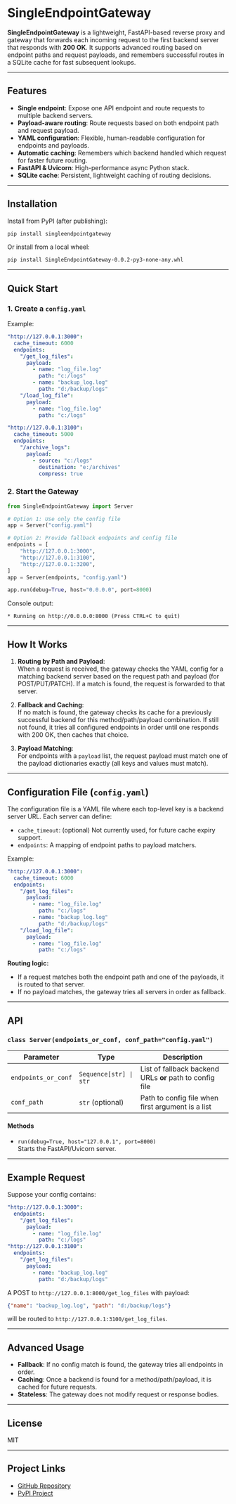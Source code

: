 # SingleEndpointGateway

**SingleEndpointGateway** is a lightweight, FastAPI-based reverse proxy and gateway that forwards each incoming request to the first backend server that responds with **200 OK**. It supports advanced routing based on endpoint paths and request payloads, and remembers successful routes in a SQLite cache for fast subsequent lookups.

---

## Features

- **Single endpoint**: Expose one API endpoint and route requests to multiple backend servers.
- **Payload-aware routing**: Route requests based on both endpoint path and request payload.
- **YAML configuration**: Flexible, human-readable configuration for endpoints and payloads.
- **Automatic caching**: Remembers which backend handled which request for faster future routing.
- **FastAPI & Uvicorn**: High-performance async Python stack.
- **SQLite cache**: Persistent, lightweight caching of routing decisions.

---

## Installation

Install from PyPI (after publishing):

```bash
pip install singleendpointgateway
```

Or install from a local wheel:

```bash
pip install SingleEndpointGateway-0.0.2-py3-none-any.whl
```

---

## Quick Start

### 1. Create a `config.yaml`

Example:

```yaml
"http://127.0.0.1:3000":
  cache_timeout: 6000
  endpoints:
    "/get_log_files":
      payload:
        - name: "log_file.log"
          path: "c:/logs"
        - name: "backup_log.log"
          path: "d:/backup/logs"
    "/load_log_file":
      payload:
        - name: "log_file.log"
          path: "c:/logs"

"http://127.0.0.1:3100":
  cache_timeout: 5000
  endpoints:
    "/archive_logs":
      payload:
        - source: "c:/logs"
          destination: "e:/archives"
          compress: true
```

### 2. Start the Gateway

```python
from SingleEndpointGateway import Server

# Option 1: Use only the config file
app = Server("config.yaml")

# Option 2: Provide fallback endpoints and config file
endpoints = [
    "http://127.0.0.1:3000",
    "http://127.0.0.1:3100",
    "http://127.0.0.1:3200",
]
app = Server(endpoints, "config.yaml")

app.run(debug=True, host="0.0.0.0", port=8000)
```

Console output:

```
* Running on http://0.0.0.0:8000 (Press CTRL+C to quit)
```

---

## How It Works

1. **Routing by Path and Payload**:  
   When a request is received, the gateway checks the YAML config for a matching backend server based on the request path and payload (for POST/PUT/PATCH). If a match is found, the request is forwarded to that server.

2. **Fallback and Caching**:  
   If no match is found, the gateway checks its cache for a previously successful backend for this method/path/payload combination. If still not found, it tries all configured endpoints in order until one responds with 200 OK, then caches that choice.

3. **Payload Matching**:  
   For endpoints with a `payload` list, the request payload must match one of the payload dictionaries exactly (all keys and values must match).

---

## Configuration File (`config.yaml`)

The configuration file is a YAML file where each top-level key is a backend server URL. Each server can define:

- `cache_timeout`: (optional) Not currently used, for future cache expiry support.
- `endpoints`: A mapping of endpoint paths to payload matchers.

Example:

```yaml
"http://127.0.0.1:3000":
  cache_timeout: 6000
  endpoints:
    "/get_log_files":
      payload:
        - name: "log_file.log"
          path: "c:/logs"
        - name: "backup_log.log"
          path: "d:/backup/logs"
    "/load_log_file":
      payload:
        - name: "log_file.log"
          path: "c:/logs"
```

**Routing logic:**

- If a request matches both the endpoint path and one of the payloads, it is routed to that server.
- If no payload matches, the gateway tries all servers in order as fallback.

---

## API

### `class Server(endpoints_or_conf, conf_path="config.yaml")`

| Parameter             | Type                     | Description                                           |
| --------------------- | ------------------------ | ----------------------------------------------------- |
| `endpoints_or_conf`   | `Sequence[str] \| str`   | List of fallback backend URLs **or** path to config file |
| `conf_path`           | `str` (optional)         | Path to config file when first argument is a list     |

#### Methods

- `run(debug=True, host="127.0.0.1", port=8000)`  
  Starts the FastAPI/Uvicorn server.

---

## Example Request

Suppose your config contains:

```yaml
"http://127.0.0.1:3000":
  endpoints:
    "/get_log_files":
      payload:
        - name: "log_file.log"
          path: "c:/logs"
"http://127.0.0.1:3100":
  endpoints:
    "/get_log_files":
      payload:
        - name: "backup_log.log"
          path: "d:/backup/logs"
```

A POST to `http://127.0.0.1:8000/get_log_files` with payload:

```json
{"name": "backup_log.log", "path": "d:/backup/logs"}
```

will be routed to `http://127.0.0.1:3100/get_log_files`.

---

## Advanced Usage

- **Fallback**: If no config match is found, the gateway tries all endpoints in order.
- **Caching**: Once a backend is found for a method/path/payload, it is cached for future requests.
- **Stateless**: The gateway does not modify request or response bodies.

---

## License

MIT

---

## Project Links

- [GitHub Repository](https://github.com/dsharathrao/SingleEndpointGateway)
- [PyPI Project](https://pypi.org/project/singleendpointgateway/)
